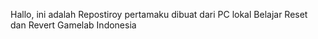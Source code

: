 Hallo,
ini adalah Repostiroy pertamaku dibuat dari PC lokal
Belajar Reset dan Revert
Gamelab Indonesia

